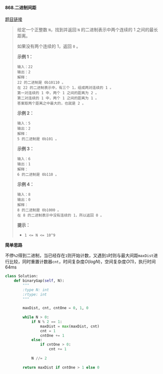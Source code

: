 #### 868.二进制间距
[题目链接](https://leetcode-cn.com/problems/binary-gap/)
> 给定一个正整数 `N`，找到并返回 `N` 的二进制表示中两个连续的 1 之间的最长距离。 
>
> 如果没有两个连续的 1，返回 `0` 。
>
>  
>
>
>
> **示例 1：**
>
> ```
> 输入：22
> 输出：2
> 解释：
> 22 的二进制是 0b10110 。
> 在 22 的二进制表示中，有三个 1，组成两对连续的 1 。
> 第一对连续的 1 中，两个 1 之间的距离为 2 。
> 第二对连续的 1 中，两个 1 之间的距离为 1 。
> 答案取两个距离之中最大的，也就是 2 。
> ```
>
> **示例 2：**
>
> ```
> 输入：5
> 输出：2
> 解释：
> 5 的二进制是 0b101 。
> ```
>
> **示例 3：**
>
> ```
> 输入：6
> 输出：1
> 解释：
> 6 的二进制是 0b110 。
> ```
>
> **示例 4：**
>
> ```
> 输入：8
> 输出：0
> 解释：
> 8 的二进制是 0b1000 。
> 在 8 的二进制表示中没有连续的 1，所以返回 0 。
> ```
>
>  
>
> **提示：**
>
> - `1 <= N <= 10^9`

**简单思路**

不停```%2```得到二进制，当已经存在```1```则开始计数，又遇到```1```时则与最大间距```maxDist```进行比较，同时重置计数器```cnt```，时间复杂度$O(logN)$，空间复杂度$O(1)$，执行时间64ms

```python
class Solution:
    def binaryGap(self, N):
        """
        :type N: int
        :rtype: int
        """
        
        maxDist, cnt, cntOne = 0, 1, 0
        
        while N > 0:
            if N % 2 == 1:
                maxDist = max(maxDist, cnt)
                cnt = 1
                cntOne += 1
            else:
                if cntOne > 0:
                    cnt += 1
                
            N //= 2
        
        return maxDist if cntOne > 1 else 0
```

